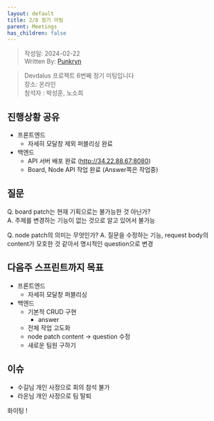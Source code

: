 ```yaml
---
layout: default
title: 2/8 정기 미팅
parent: Meetings
has_children: false
---
```


> 작성일: 2024-02-22  
> Written By: [Punkryn](https://github.com/punkryn)

> Devdalus 프로젝트 6번째 정기 미팅입니다  
> 장소: 온라인  
> 참석자 : 박성훈,  노소희

## 진행상황 공유
* 프론트엔드
    * 자세히 모달창 제외 퍼블리싱 완료
* 백엔드
    * API 서버 배포 완료 (http://34.22.88.67:8080)
    * Board, Node API 작업 완료 (Answer쪽은 작업중)

## 질문
Q. board patch는 현재 기획으로는 불가능한 것 아닌가?  
A. 주제를 변경하는 기능이 없는 것으로 알고 있어서 불가능  
  
Q. node patch의 의미는 무엇인가?
A. 질문을 수정하는 기능, request body의 content가 모호한 것 같아서 명시적인 question으로 변경 

## 다음주 스프린트까지 목표
* 프론트엔드 
    * 자세히 모달창 퍼블리싱
* 백엔드
    * 기본적 CRUD 구현
        * answer
    * 전체 작업 고도화
    * node patch content -> question 수정
    * 새로운 팀원 구하기

## 이슈
* 수길님 개인 사정으로 회의 참석 불가
* 라온님 개인 사정으로 팀 탈퇴

화이팅 !

